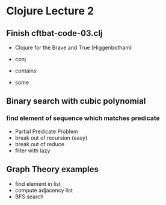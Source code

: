 # Clojure Lecture 2

## Finish cftbat-code-03.clj
  - Clojure for the Brave and True (Higgenbotham)

  - conj
  - contains
  - some

## Binary search with cubic polynomial


### find element of sequence which matches predicate

  - Partial Predicate Problem
  - break out of recursion (easy)
  - break out of reduce
  - filter with lazy


## Graph Theory examples

  - find element in list
  - compute adjacency list
  - BFS search
  
